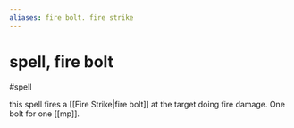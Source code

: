 ```yaml
---
aliases: fire bolt. fire strike
---
```

# spell, fire bolt

#spell 

this spell fires a [[Fire Strike|fire bolt]] at the target doing fire damage. One bolt for one [[mp]].